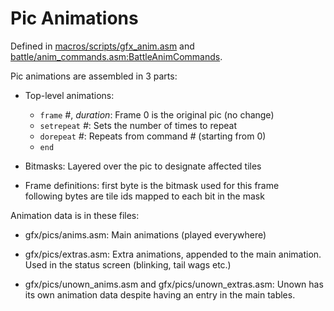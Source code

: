 # Pic Animations

Defined in [macros/scripts/gfx_anim.asm](/macros/scripts/gfx_anim.asm) and [battle/anim_commands.asm:BattleAnimCommands](/battle/anim_commands.asm).


Pic animations are assembled in 3 parts:

- Top-level animations:
   - `frame` *#*, *duration*: Frame 0 is the original pic (no change)
   - `setrepeat` *#*: Sets the number of times to repeat
   - `dorepeat` *#*: Repeats from command *#* (starting from 0)
   - `end`

- Bitmasks:
  Layered over the pic to designate affected tiles

- Frame definitions:
  first byte is the bitmask used for this frame  
  following bytes are tile ids mapped to each bit in the mask

Animation data is in these files:

- gfx/pics/anims.asm:
  Main animations (played everywhere)

- gfx/pics/extras.asm:
  Extra animations, appended to the main animation.  
  Used in the status screen (blinking, tail wags etc.)

- gfx/pics/unown_anims.asm and gfx/pics/unown_extras.asm:
  Unown has its own animation data despite having an entry in the main tables.
